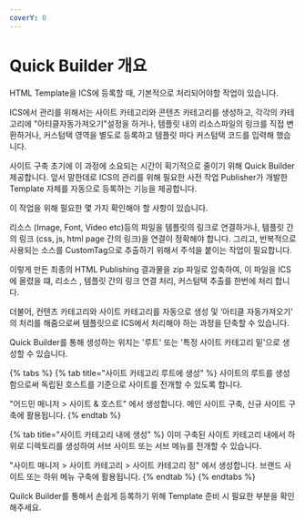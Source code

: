 ```yaml
---
coverY: 0
---
```


# Quick Builder 개요

HTML Template을 ICS에 등록할 때, 기본적으로 처리되어야할 작업이 있습니다.&#x20;

ICS에서 관리를 위해서는 사이트 카테고리와 콘텐츠 카테고리를 생성하고, 각각의 카테고리에 "아티클자동가져오기"설정을 하거나, 템플릿 내의 리소스파일의 링크를 직접 변환하거나, 커스텀택 영역을 별도로 등록하고 템플릿 마다 커스텀택 코드를 입력해 했습니다.&#x20;

사이트 구축 초기에 이 과정에 소요되는 시간이 획기적으로 줄이기 위해 Quick Builder 제공합니다. 앞서 말한데로 ICS의 관리를 위해 필요한 사전 작업 Publisher가 개발한 Template 자체를 자동으로 등록하는 기능을 제공합니다.

이 작업을 위해 필요한 몇 가지 확인해야 할 사항이 있습니다.

리소스 (Image, Font, Video etc)등의 파일을 템플릿의 링크로 연결하거나, 템플릿  간의 링크 (css, js, html page 간의 링크)을 연결이 정확해야 합니다. 그리고, 반복적으로 사용되는 소스를 CustomTag으로 추출하기 위해서 주석을 붙이는 작업이 필요합니다.&#x20;

이렇게 만든 최종의 HTML Publishing  결과물을 zip 파일로 압축하여, 이 파일을 ICS에 올렸을 떄, 리소스 , 템플릿 간의 링크 연결 처리, 커스텀택 추출를 한번에 처리 합니다.&#x20;

더불어, 컨텐츠 카테고리와 사이트 카테고리를 자동으로 생성 및 ‘아티클 자동가져오기' 의 처리를 해줌으로써 템플릿으로 ICS에서 처리해야 하는 과정을 단축할 수 있습니다.

Quick Builder를 통해 생성하는 위치는 '루트' 또는 '특정 사이트 카테고리 밑'으로 생성할 수 있습니다.&#x20;

{% tabs %}
{% tab title="사이트 카테고리 루트에 생성" %}
사이트의 루트를 생성함으로써 독립된 호스트를 기준으로 사이트를 전개할 수 있도록 합니다.&#x20;

"어드민 매니저 > 사이트 & 호스트" 에서 생성합니다. 메인 사이트 구축, 신규 사이트 구축에 활용됩니다.
{% endtab %}

{% tab title="사이트 카테고리 내에 생성" %}
이미 구축된 사이트 카테고리 내에서 하위로 디렉토리를 생성하여 서브 사이트 또는 서브 메뉴를 전개할 수 있습니다.&#x20;

"사이트 매니저 > 사이트 카테고리 > 사이트 카테고리 정" 에서 생성합니다. 브랜드 사이트 또는 하위 메뉴 구축에 활용됩니다.
{% endtab %}
{% endtabs %}

Quilck Builder를 통해서 손쉽게 등록하기 위해 Template 준비 시 필요한 부분을 확인해주세요.&#x20;
